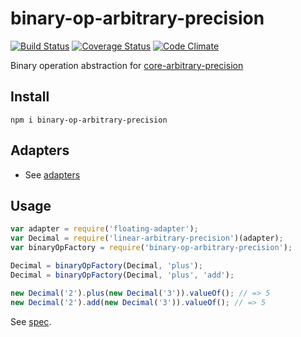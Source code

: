 # binary-op-arbitrary-precision

[![Build Status](https://travis-ci.org/javiercejudo/binary-op-arbitrary-precision.svg)](https://travis-ci.org/javiercejudo/binary-op-arbitrary-precision)
[![Coverage Status](https://coveralls.io/repos/javiercejudo/binary-op-arbitrary-precision/badge.svg?branch=master)](https://coveralls.io/r/javiercejudo/binary-op-arbitrary-precision?branch=master)
[![Code Climate](https://codeclimate.com/github/javiercejudo/binary-op-arbitrary-precision/badges/gpa.svg)](https://codeclimate.com/github/javiercejudo/binary-op-arbitrary-precision)

Binary operation abstraction for [core-arbitrary-precision](https://github.com/javiercejudo/core-arbitrary-precision/)

## Install

    npm i binary-op-arbitrary-precision

## Adapters

- See [adapters](https://www.npmjs.com/browse/keyword/core-arbitrary-precision-adapter)

## Usage

```js
var adapter = require('floating-adapter');
var Decimal = require('linear-arbitrary-precision')(adapter);
var binaryOpFactory = require('binary-op-arbitrary-precision');

Decimal = binaryOpFactory(Decimal, 'plus');
Decimal = binaryOpFactory(Decimal, 'plus', 'add');

new Decimal('2').plus(new Decimal('3')).valueOf(); // => 5
new Decimal('2').add(new Decimal('3')).valueOf(); // => 5
```

See [spec](test/spec.js).

